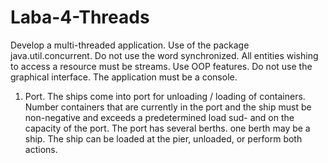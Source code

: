 # Laba-4-Threads

Develop a multi-threaded application.
Use of the package java.util.concurrent.
Do not use the word synchronized.
All entities wishing to access a resource must be streams.
Use OOP features.
Do not use the graphical interface. The application must be a console.
1. Port. The ships come into port for unloading / loading of containers. Number
containers that are currently in the port and the ship must
be non-negative and exceeds a predetermined load sud-
and on the capacity of the port. The port has several berths. one
berth may be a ship. The ship can be loaded at the pier,
unloaded, or perform both actions.
